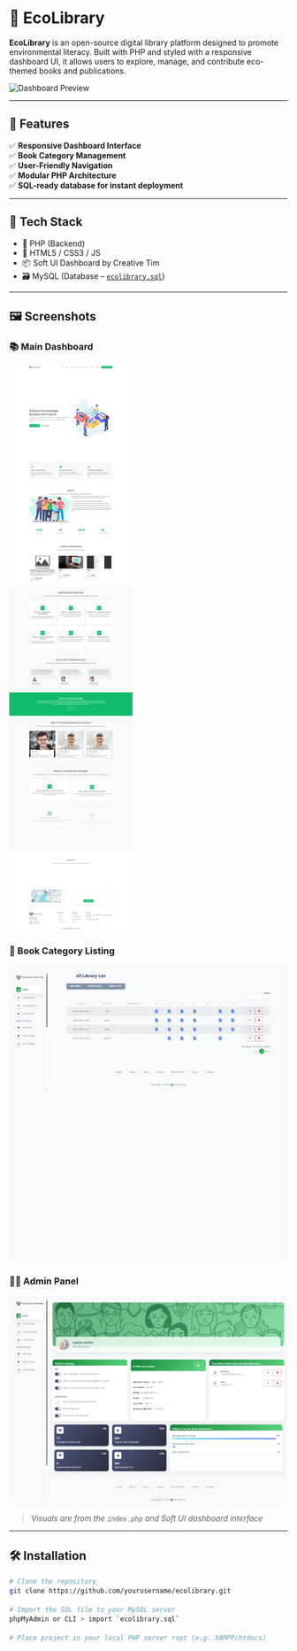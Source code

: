 # 🌿 EcoLibrary

**EcoLibrary** is an open-source digital library platform designed to promote environmental literacy. Built with PHP and styled with a responsive dashboard UI, it allows users to explore, manage, and contribute eco-themed books and publications.

![Dashboard Preview](docs/screenshots/dashboard.png)

---

## 🚀 Features

✅ **Responsive Dashboard Interface**  
✅ **Book Category Management**  
✅ **User-Friendly Navigation**  
✅ **Modular PHP Architecture**  
✅ **SQL-ready database for instant deployment**

---

## 🧱 Tech Stack

- 🐘 PHP (Backend)
- 🎨 HTML5 / CSS3 / JS
- 📦 Soft UI Dashboard by Creative Tim  
- 🗃️ MySQL (Database – [`ecolibrary.sql`](ecolibrary.sql))

---

## 🖼️ Screenshots

### 📚 Main Dashboard
![Main Dashboard](docs/screenshots/main-dashboard.png)

### 📂 Book Category Listing
![Categories](docs/screenshots/categories.png)

### 🧑‍💻 Admin Panel
![Admin Panel](docs/screenshots/admin.png)

> *Visuals are from the `index.php` and Soft UI dashboard interface*

---

## 🛠️ Installation

```bash
# Clone the repository
git clone https://github.com/yourusername/ecolibrary.git

# Import the SQL file to your MySQL server
phpMyAdmin or CLI > import `ecolibrary.sql`

# Place project in your local PHP server root (e.g. XAMPP/htdocs)
